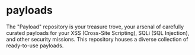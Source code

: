# payloads
The "Payload" repository is your treasure trove, your arsenal of carefully curated payloads for your XSS (Cross-Site Scripting), SQLi (SQL Injection), and other security missions. This repository houses a diverse collection of ready-to-use payloads.
